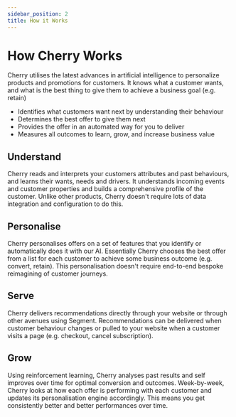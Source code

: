 ```yaml
---
sidebar_position: 2
title: How it Works
---
```


# How Cherry Works

Cherry utilises the latest advances in artificial intelligence to personalize products and promotions for customers. 
It knows what a customer wants, and what is the best thing to give them to achieve a business goal (e.g. retain)

* Identifies what customers want next by understanding their behaviour
* Determines the best offer to give them next
* Provides the offer in an automated way for you to deliver
* Measures all outcomes to learn, grow, and increase business value

## Understand 

Cherry reads and interprets your customers attributes and past behaviours, and learns their wants, needs and drivers.
It understands incoming events and customer properties and builds a comprehensive profile of the customer.
Unlike other products, Cherry doesn't require lots of data integration and configuration to do this.

## Personalise

Cherry personalises offers on a set of features that you identify or automatically does it with our AI.
Essentially Cherry chooses the best offer from a list for each customer to achieve some business outcome (e.g. convert, retain).
This personalisation doesn't require end-to-end bespoke reimagining of customer journeys.

## Serve

Cherry delivers recommendations directly through your website or through other avenues using Segment.
Recommendations can be delivered when customer behaviour changes or pulled to your website when a customer visits a page (e.g. checkout, cancel subscription).

## Grow

Using reinforcement learning, Cherry analyses past results and self improves over time for optimal conversion and outcomes.
Week-by-week, Cherry looks at how each offer is performing with each customer and updates its personalisation engine accordingly.
This means you get consistently better and better performances over time.